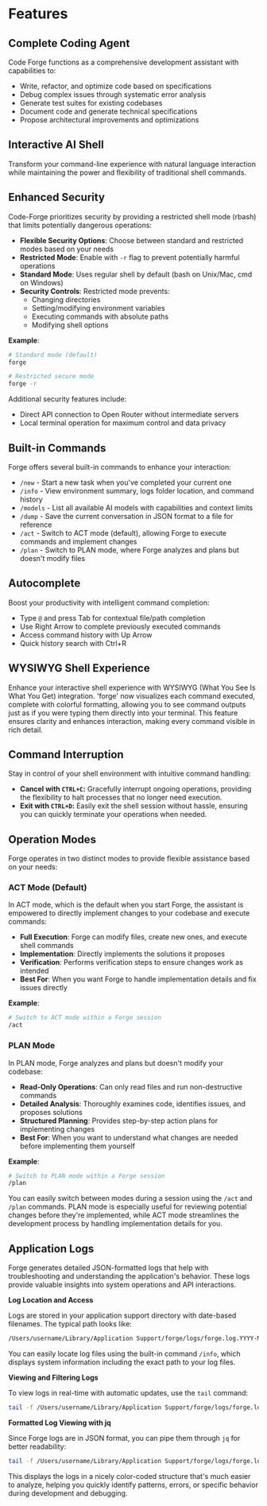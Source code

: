 # Features

## Complete Coding Agent

Code Forge functions as a comprehensive development assistant with capabilities to:

- Write, refactor, and optimize code based on specifications
- Debug complex issues through systematic error analysis
- Generate test suites for existing codebases
- Document code and generate technical specifications
- Propose architectural improvements and optimizations

## Interactive AI Shell

Transform your command-line experience with natural language interaction while maintaining the power and flexibility of traditional shell commands.

## Enhanced Security

Code-Forge prioritizes security by providing a restricted shell mode (rbash) that limits potentially dangerous operations:

- **Flexible Security Options**: Choose between standard and restricted modes based on your needs
- **Restricted Mode**: Enable with `-r` flag to prevent potentially harmful operations
- **Standard Mode**: Uses regular shell by default (bash on Unix/Mac, cmd on Windows)
- **Security Controls**: Restricted mode prevents:
  - Changing directories
  - Setting/modifying environment variables
  - Executing commands with absolute paths
  - Modifying shell options

**Example**:

```bash
# Standard mode (default)
forge

# Restricted secure mode
forge -r
```

Additional security features include:

- Direct API connection to Open Router without intermediate servers
- Local terminal operation for maximum control and data privacy

## Built-in Commands

Forge offers several built-in commands to enhance your interaction:

- `/new` - Start a new task when you've completed your current one
- `/info` - View environment summary, logs folder location, and command history
- `/models` - List all available AI models with capabilities and context limits
- `/dump` - Save the current conversation in JSON format to a file for reference
- `/act` - Switch to ACT mode (default), allowing Forge to execute commands and implement changes
- `/plan` - Switch to PLAN mode, where Forge analyzes and plans but doesn't modify files

## Autocomplete

Boost your productivity with intelligent command completion:

- Type `@` and press Tab for contextual file/path completion
- Use Right Arrow to complete previously executed commands
- Access command history with Up Arrow
- Quick history search with Ctrl+R

## WYSIWYG Shell Experience

Enhance your interactive shell experience with WYSIWYG (What You See Is What You Get) integration. 'forge' now visualizes each command executed, complete with colorful formatting, allowing you to see command outputs just as if you were typing them directly into your terminal. This feature ensures clarity and enhances interaction, making every command visible in rich detail.

## Command Interruption

Stay in control of your shell environment with intuitive command handling:

- **Cancel with `CTRL+C`:** Gracefully interrupt ongoing operations, providing the flexibility to halt processes that no longer need execution.
- **Exit with `CTRL+D`:** Easily exit the shell session without hassle, ensuring you can quickly terminate your operations when needed.

## Operation Modes

Forge operates in two distinct modes to provide flexible assistance based on your needs:

### ACT Mode (Default)

In ACT mode, which is the default when you start Forge, the assistant is empowered to directly implement changes to your codebase and execute commands:

- **Full Execution**: Forge can modify files, create new ones, and execute shell commands
- **Implementation**: Directly implements the solutions it proposes
- **Verification**: Performs verification steps to ensure changes work as intended
- **Best For**: When you want Forge to handle implementation details and fix issues directly

**Example**:

```bash
# Switch to ACT mode within a Forge session
/act
```

### PLAN Mode

In PLAN mode, Forge analyzes and plans but doesn't modify your codebase:

- **Read-Only Operations**: Can only read files and run non-destructive commands
- **Detailed Analysis**: Thoroughly examines code, identifies issues, and proposes solutions
- **Structured Planning**: Provides step-by-step action plans for implementing changes
- **Best For**: When you want to understand what changes are needed before implementing them yourself

**Example**:

```bash
# Switch to PLAN mode within a Forge session
/plan
```

You can easily switch between modes during a session using the `/act` and `/plan` commands. PLAN mode is especially useful for reviewing potential changes before they're implemented, while ACT mode streamlines the development process by handling implementation details for you.

## Application Logs

Forge generates detailed JSON-formatted logs that help with troubleshooting and understanding the application's behavior. These logs provide valuable insights into system operations and API interactions.

**Log Location and Access**

Logs are stored in your application support directory with date-based filenames. The typical path looks like:

```bash
/Users/username/Library/Application Support/forge/logs/forge.log.YYYY-MM-DD
```

You can easily locate log files using the built-in command `/info`, which displays system information including the exact path to your log files.

**Viewing and Filtering Logs**

To view logs in real-time with automatic updates, use the `tail` command:

```bash
tail -f /Users/username/Library/Application Support/forge/logs/forge.log.2025-03-07
```

**Formatted Log Viewing with jq**

Since Forge logs are in JSON format, you can pipe them through `jq` for better readability:

```bash
tail -f /Users/username/Library/Application Support/forge/logs/forge.log.2025-03-07 | jq
```

This displays the logs in a nicely color-coded structure that's much easier to analyze, helping you quickly identify patterns, errors, or specific behavior during development and debugging.